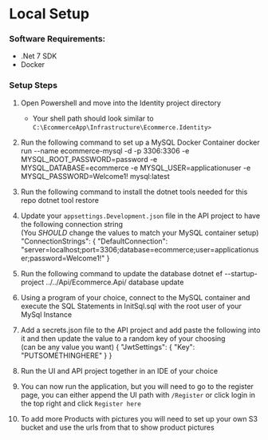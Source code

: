 # Local Setup
### Software Requirements:
- .Net 7 SDK
- Docker

### Setup Steps
1) Open Powershell and move into the Identity project directory
    - Your shell path should look similar to `C:\EcommerceApp\Infrastructure\Ecommerce.Identity>`
2) Run the following command to set up a MySQL Docker Container
    <code-block lang="bash">
        docker run --name ecommerce-mysql -d -p 3306:3306 -e MYSQL_ROOT_PASSWORD=password -e MYSQL_DATABASE=ecommerce -e MYSQL_USER=applicationuser -e MYSQL_PASSWORD=Welcome1! mysql:latest
    </code-block>

3) Run the following command to install the dotnet tools needed for this repo
    <code-block lang="bash">
        dotnet tool restore
    </code-block>
        
4) Update your `appsettings.Development.json` file in the API project to have the following connection string <br/> (You *SHOULD* change the values to match your MySQL container setup)
    <code-block lang="json">
        "ConnectionStrings": {
            "DefaultConnection": "server=localhost;port=3306;database=ecommerce;user=applicationuser;password=Welcome1!"
        }
    </code-block>
5) Run the following command to update the database
    <code-block lang="bash">
       dotnet ef --startup-project ../../Api/Ecommerce.Api/ database update
    </code-block>
6) Using a program of your choice, connect to the MySQL container and execute the SQL Statements in InitSql.sql with the root user of your MySql Instance

7) Add a secrets.json file to the API project and add paste the following into it and then update the value to a random key of your choosing <br/> (can be any value you want)
    <code-block lang="json">
        {
            "JwtSettings": {
                "Key": "PUTSOMETHINGHERE"
            }
        }
    </code-block>
8) Run the UI and API project together in an IDE of your choice

9) You can now run the application, but you will need to go to the register page, you can either append the UI 
path with `/Register` or click login in the top right and click `Register here`

10) To add more Products with pictures you will need to set up your own S3 bucket and use the urls from that to 
show product pictures

